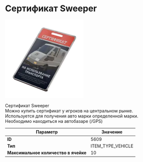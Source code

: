 # Сертификат Sweeper

![Item Image](../img/5609.webp?raw=true)

Сертификат Sweeper<br>Можно купить сертификат у игроков на центральном рынке.<br>Используется для получения авто марки определенной марки.<br>Необходимо находиться на автобазаре (/GPS)


| Параметр | Значение |
|----------|----------|
| **ID** | 5609 |
| **Тип** | ITEM_TYPE_VEHICLE |
| **Максимальное количество в ячейке** | 10 |

